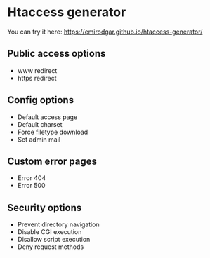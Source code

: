 # Htaccess generator

You can try it here: https://emirodgar.github.io/htaccess-generator/

## Public access options
- www redirect
- https redirect

## Config options
- Default access page
- Default charset
- Force filetype download
- Set admin mail

## Custom error pages
- Error 404
- Error 500

## Security options
- Prevent directory navigation
- Disable CGI execution
- Disallow script execution
- Deny request methods
